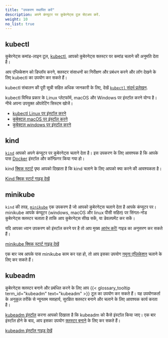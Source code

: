 ```yaml
---
title: "उपकरण स्थापित करें"
description: अपने कंप्यूटर पर कुबेरनेट्स टूल सेटअप करें.
weight: 10
no_list: true
---
```


## kubectl

<!-- overview -->
कुबेरनेट्स कमांड-लाइन टूल, [kubectl](/docs/reference/kubectl/kubectl/), 
आपको कुबेरनेट्स क्लस्टर पर कमांड चलाने की अनुमति देता है।

आप एप्लिकेशन को डिप्लॉय करने, क्लस्टर संसाधनों का निरीक्षण 
और प्रबंधन करने और लॉग देखने के लिए kubectl का उपयोग कर सकते हैं।

kubectl संचालन की पूरी सूची सहित अधिक जानकारी के लिए, देखें 
[`kubectl` संदर्भ प्रलेखन](/docs/reference/kubectl/).

kubectl विभिन्न प्रकार के Linux प्लेटफॉर्म, macOS और Windows पर इंस्टॉल करने योग्य है।
नीचे अपना उपयुक्त ऑपरेटिंग सिस्टम खोजें।

- [kubectl Linux पर इंस्टॉल करने](/docs/tasks/tools/install-kubectl-linux)
- [कुबेक्टल macOS पर इंस्टॉल करने](/docs/tasks/tools/install-kubectl-macos)
- [कुबेक्टल windows पर इंस्टॉल करने](/docs/tasks/tools/install-kubectl-windows)

## kind

[`kind`](https://kind.sigs.k8s.io/docs/) आपको अपने कंप्यूटर पर कुबेरनेट्स चलाने देता है।
इस उपकरण के लिए आवश्यक है कि आपके पास 
[Docker](https://docs.docker.com/get-docker/) इंस्टॉल और कॉन्फ़िगर किया गया हो।

kind [क्विक स्टार्ट](https://kind.sigs.k8s.io/docs/user/quick-start/) 
पृष्ठ आपको दिखाता है कि kind चलाने के लिए आपको क्या करने की आवश्यकता है।

<a class="btn btn-primary" href="https://kind.sigs.k8s.io/docs/user/quick-start/" role="button" aria-label="kind क्विक स्टार्ट गाइड देखें">Kind क्विक स्टार्ट गाइड देखें</a>

## minikube

`kind` की तरह, [`minikube`](https://minikube.sigs.k8s.io/) एक उपकरण 
है जो आपको कुबेरनेट्स चलाने देता है आपके कंप्युटर पर। minikube आपके कंप्यूटर 
(windows, macOS और linux पीसी सहित) पर सिंगल-नोड कुबेरनेट्स क्लस्टर चलाता 
है ताकि आप कुबेरनेट्स सीख सकें, या डेवलपमेंट कर सकें।

यदि आपका ध्यान उपकरण को इंस्टॉल करने पर है तो आप मुख्य 
[आरंभ करें!](https://minikube.sigs.k8s.io/docs/start/) 
गाइड का अनुसरण कर सकते हैं।

<a class="btn btn-primary" href="https://minikube.sigs.k8s.io/docs/start/" role="button" aria-label="minikube क्विक स्टार्ट गाइड देखें">minikube क्विक स्टार्ट गाइड देखें</a>

एक बार जब आपके पास minikube काम कर रहा हो, 
तो आप इसका उपयोग [नमूना एप्लिकेशन](/docs/tutorials/hello-minikube/) 
चलाने के लिए कर सकते हैं।


## kubeadm

कुबेरनेट्स क्लस्टर बनाने और प्रबंधित करने के लिए आप {{< glossary_tooltip term_id="kubeadm" text="kubeadm" >}} टूल का उपयोग कर सकते हैं।
यह उपयोगकर्ता के अनुकूल तरीके से न्यूनतम व्यवहार्य, सुरक्षित क्लस्टर बनाने और चलाने के लिए आवश्यक कार्य करता है।

[kubeadm इंस्टॉल](/docs/setup/production-environment/tools/kubeadm/install-kubeadm/) करना आपको दिखाता है कि kubeadm को कैसे इंस्टॉल किया जाए।
एक बार इंस्टॉल होने के बाद, आप इसका उपयोग [क्लस्टर बनाने](/docs/setup/production-environment/tools/kubeadm/create-cluster-kubeadm/) के लिए कर सकते हैं।

<a class="btn btn-primary" href="/docs/setup/production-environment/tools/kubeadm/install-kubeadm/" role="button" aria-label="kubeadm इंस्टॉल गाइड देखें">kubeadm इंस्टॉल गाइड देखें</a>
